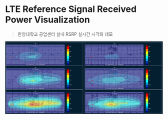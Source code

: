 # LTE Reference Signal Received Power Visualization

> 한양대학교 공업센터 실내 RSRP 실시간 시각화 데모

![screenshot](https://raw.githubusercontent.com/2bkool/lte-rsrp-viz/master/screenshot.png)
